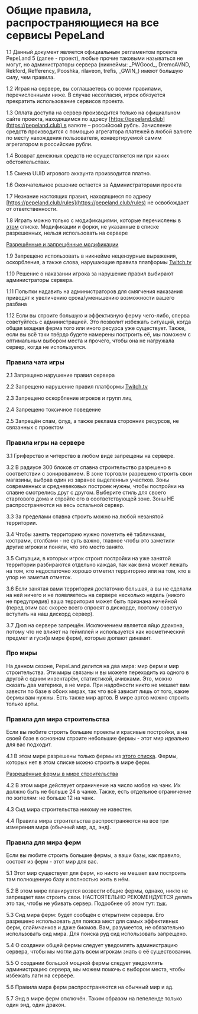 # **Общие правила, распространяющиеся на все сервисы PepeLand**

1.1 Данный документ является официальным регламентом проекта PepeLand 5 (далее - проект), любые прочие таковыми называться не могут, но администраторы сервера (никнеймы: \_PWGood\_, DremoAVND, Rekford, Refferency, Pooshka, rilaveon, trefis, \_GWIN\_) имеют большую силу, чем правила.

1.2 Играя на сервере, вы соглашаетесь со всеми правилами, перечисленными ниже. В случае несогласия, игрок обязуется прекратить использование сервисов проекта.

1.3 Оплата доступа на сервер производится только на официальном сайте проекта, находящимся по адресу [https://pepeland.club](https://pepeland.club) в валюте – российский рубль. Зачисление средств производится с помощью агрегатора платежей в любой валюте по месту нахождения пользователя, конвертируемой самим агрегатором в российские рубли.

1.4 Возврат денежных средств не осуществляется ни при каких обстоятельствах.

1.5 Смена UUID игрового аккаунта производится платно.

1.6 Окончательное решение остается за Администраторами проекта

1.7 Незнание настоящих правил, находящиеся по адресу [https://pepeland.club/rules](https://pepeland.club/rules) не освобождает от ответственности.

1.8 Играть можно только с модификациями, которые перечислены в [этом](https://www.notion.so/305fd5310bc441bba839437e4d94ed55) списке. Модификации и форки, не указанные в списке разрешенных, нельзя использовать на сервере

[Разрешённые и запрещённые модификации](https://www.notion.so/e93a2de986d64fae8a0fc1df70da88a2)

1.9 Запрещено использовать в никнейме нецензурные выражения, оскорбления, а также слова, нарушающие правила платформы [Twitch.tv](https://twitch.tv)

1.10 Решение о наказании игрока за нарушение правил выбирают администраторы сервера.

1.11 Попытки надавить на администраторов для смягчения наказания приводят к увеличению срока/уменьшению возможности вашего разбана

1.12 Если вы строите большую и эффективную ферму чего-либо, сперва советуйтесь с администрацией. Это позволит избежать ситуаций, когда общая мощная ферма того или иного ресурса уже существует. Также, если вы всё таки твёрдо будете намерены построить её, мы поможем с оптимальным выбором места и прочего, чтобы она не нагружала сервер, когда не используется. 

### **Правила чата игры**

2.1 Запрещено нарушение правил сервера

2.2 Запрещено нарушение правил платформы [Twitch.tv](https://twitch.tv) 

2.3 Запрещено оскорбление игроков и групп лиц

2.4 Запрещено токсичное поведение

2.5 Запрещён спам, флуд, а также реклама сторонних ресурсов, не связанных с проектом

### Правила игры на сервере

3.1 Гриферство и читерство в любом виде запрещены на сервере.

3.2 В радиусе 300 блоков от спавна строительство разрешено в соответствии с зонированием. В зоне торговли разрешено строить свои магазины, выбрав один из заранее выделенных участков. Зоны современных и средневековых построек нужны, чтобы постройки на спавне смотрелись друг с другом. Выберите стиль для своего стартового дома и стройте его в соответствующей зоне. Зоны НЕ распространяются на весь остальной сервер. 

3.3 За пределами спавна строить можно на любой незанятой территории.

3.4 Чтобы занять территорию нужно пометить её табличками, кострами, столбами - не суть важно, главное чтобы это заметили другие игроки и поняли, что это место занято.

3.5 Ситуации, в которых игрок строит постройки на уже занятой территории разбираются отдельно каждая, так как вина может лежать на том, кто недостаточно хорошо отметил территорию или на том, кто в упор не заметил отметок.

3.6 Если занятая вами территория достаточно большая, а вы не сделали на ней ничего и не появляетесь на сервере несколько недель (никого не предупредив) ваша территория может быть признана ничейной (перед этим вас скорее всего спросят в дискорде, поэтому советую вступить на наш дискорд сервер).

3.7 Дюп на сервере запрещён. Исключением является яйцо дракона, потому что не влияет на геймплей и используется как косметический предмет и гуси(в мире ферм), которые дюпают динамит.

### Про миры

На данном сезоне, PepeLand делится на два мира: мир ферм и мир строительства. Эти миры связаны и вы можете переходить из одного в другой с одним инвентарём, статистикой, ачивками. Это, можно сказать два материка, а не мира.  При надобности никто не мешает вам завести по базе в обоих мирах, так что всё зависит лишь от того, какие фермы вам нужны.
Есть также мир артов. В мире артов можно строить только арты.

### Правила для мира строительства

Если вы любите строить большие проекты и красивые постройки, а на своей базе в основном строите небольшие фермы - этот мир идеально для вас подходит. 

4.1 В этом мире разрешены только фермы из [этого списка](https://www.notion.so/707f44488fa4462581e48c1491e12bef). Фермы, которых нет в этом списке можно строить в мире ферм. 

[Разрешённые фермы в мире строительства](https://www.notion.so/707f44488fa4462581e48c1491e12bef)

4.2  В этом мире действует ограничение на число мобов на чанк. Их должно быть не больше 24 в чанке. Также, есть отдельное ограничение по жителям: не больше 12 на чанк.

4.3 Сид мира строительства никому не известен.

4.4 Правила мира строительства распространяются на все три измерения мира (обычный мир, ад, энд).

### Правила для мира ферм

Если вы любите строить большие фермы, а ваши базы, как правило, состоят из ферм - этот мир для вас.

5.1 Этот мир существует для ферм, но никто не мешает вам построить там полноценную базу и полностью жить в нём.

5.2 В этом мире планируется возвести общие фермы, однако, никто не запрещает вам строить свои. НАСТОЯТЕЛЬНО РЕКОМЕНДУЕТСЯ делать это так, чтобы не убивать сервер. Подробнее об этом тут: [тык](https://youtu.be/-etvM_tLgVs).

5.3 Сид мира ферм: будет сообщён с открытием сервера. Его разрешено использовать для поиска мест для самых эффективных ферм, слаймчанков и даже биомов. Вам, разумеется, не обязательно использовать сид мира. Для поиска руд сид использовать запрещено.

5.4 О создании общей фермы следует уведомлять администрацию сервера, чтобы мы могли дать всем игрокам знать о её существовании.

5.5 О создании большой мощной фермы следует уведомлять администрацию сервера, мы можем помочь с выбором места, чтобы избежать лаги на сервере.

5.6 Правила мира ферм распространяются на обычный мир и ад.

5.7 Энд в мире ферм отключён. Таким образом на пепеленде только один энд, один дракон.
